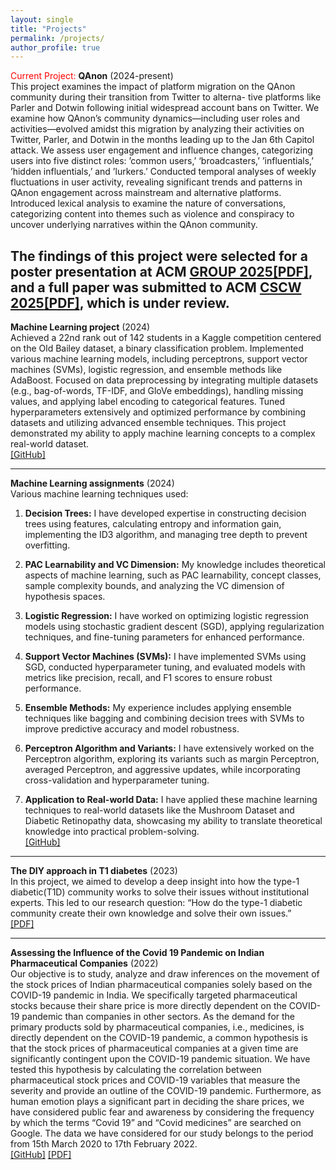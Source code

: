 ```yaml
---
layout: single
title: "Projects"
permalink: /projects/
author_profile: true
---
```



<span style="color:red">Current Project: </span> **QAnon** (2024-present) 
<br>This project examines the impact of platform migration on the QAnon community during their transition from Twitter to alterna- tive platforms like Parler and Dotwin following initial widespread account bans on Twitter. We examine how QAnon’s community dynamics—including user roles and activities—evolved amidst this migration by analyzing their activities on Twitter, Parler, and Dotwin in the months leading up to the Jan 6th Capitol attack. We assess user engagement and influence changes, categorizing users into five distinct roles: ’common users,’ ‘broadcasters,’ ’influentials,’ ’hidden influentials,’ and ’lurkers.’ Conducted temporal analyses of weekly fluctuations in user activity, revealing significant trends and patterns in QAnon engagement across mainstream and alternative platforms.
Introduced lexical analysis to examine the nature of conversations, categorizing content into themes such as violence and conspiracy to uncover underlying narratives within the QAnon community.

The findings of this project were selected for a poster presentation at ACM [GROUP 2025](https://group.acm.org/conferences/group25/index.php)[[PDF]](https://osf.io/xeau9/), and a full paper was submitted to ACM [CSCW 2025](https://cscw.acm.org/2025/)[[PDF]](https://osf.io/exh2k), which is under review. 
---

**Machine Learning project** (2024)
<br> Achieved a 22nd rank out of 142 students in a Kaggle competition centered on the Old Bailey dataset, a binary classification problem. Implemented various machine learning models, including perceptrons, support vector machines (SVMs), logistic regression, and ensemble methods like AdaBoost. Focused on data preprocessing by integrating multiple datasets (e.g., bag-of-words, TF-IDF, and GloVe embeddings), handling missing values, and applying label encoding to categorical features. Tuned hyperparameters extensively and optimized performance by combining datasets and utilizing advanced ensemble techniques. This project demonstrated my ability to apply machine learning concepts to a complex real-world dataset.
<br>[[GitHub]](https://github.com/nmrastogi/CS-6350-ML/tree/main/ML%20code/Project) 

---
**Machine Learning assignments** (2024)
<br> Various machine learning techniques used:
1. **Decision Trees:** I have developed expertise in constructing decision trees using features, calculating entropy and information gain, implementing the ID3 algorithm, and managing tree depth to prevent overfitting.

2. **PAC Learnability and VC Dimension:** My knowledge includes theoretical aspects of machine learning, such as PAC learnability, concept classes, sample complexity bounds, and analyzing the VC dimension of hypothesis spaces.

3. **Logistic Regression:** I have worked on optimizing logistic regression models using stochastic gradient descent (SGD), applying regularization techniques, and fine-tuning parameters for enhanced performance.

4. **Support Vector Machines (SVMs):** I have implemented SVMs using SGD, conducted hyperparameter tuning, and evaluated models with metrics like precision, recall, and F1 scores to ensure robust performance.

5. **Ensemble Methods:** My experience includes applying ensemble techniques like bagging and combining decision trees with SVMs to improve predictive accuracy and model robustness.

6. **Perceptron Algorithm and Variants:** I have extensively worked on the Perceptron algorithm, exploring its variants such as margin Perceptron, averaged Perceptron, and aggressive updates, while incorporating cross-validation and hyperparameter tuning.

7. **Application to Real-world Data:** I have applied these machine learning techniques to real-world datasets like the Mushroom Dataset and Diabetic Retinopathy data, showcasing my ability to translate theoretical knowledge into practical problem-solving.
<br>[[GitHub]](https://github.com/nmrastogi/CS-6350-ML/tree/main/ML%20code) 

---
**The DIY approach in T1 diabetes** (2023)
<br> In this project, we aimed to develop a deep insight into how the type-1 diabetic(T1D) community works to solve their issues without institutional experts. This led to our research question: “How do the type-1 diabetic community create their own knowledge and solve their own issues.”
<br>[[PDF]](https://drive.google.com/file/d/1ewmNkJyvzRHUdEAzSXVCqc2h2EBxhd-b/view)

---
**Assessing the Influence of the Covid 19 Pandemic on Indian Pharmaceutical Companies** (2022)
<br>Our objective is to study, analyze and draw inferences on the movement of the stock prices of Indian pharmaceutical companies solely based on the COVID-19 pandemic in India. We specifically targeted pharmaceutical stocks because their share price is more directly dependent on the COVID-19 pandemic than companies in other sectors. As the demand for the primary products sold by pharmaceutical companies, i.e., medicines, is directly dependent on the COVID-19 pandemic, a common hypothesis is that the stock prices of pharmaceutical companies at a given time are significantly contingent upon the COVID-19 pandemic situation. We have tested this hypothesis by calculating the correlation between pharmaceutical stock prices and COVID-19 variables that measure the severity and provide an outline of the COVID-19 pandemic. Furthermore, as human emotion plays a significant part in deciding the share prices, we have considered public fear and awareness by considering the frequency by which the terms “Covid 19” and “Covid medicines” are searched on Google. The data we have considered for our study belongs to the period from 15th March 2020 to 17th February 2022. 
<br>[[GitHub]](https://github.com/nmrastogi/Predictive-Analysis-Project) [[PDF]](https://www.ijeat.org/portfolio-item/f37710811622/) 